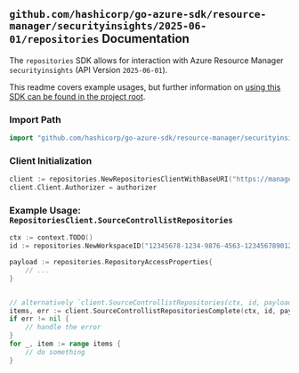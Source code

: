 
## `github.com/hashicorp/go-azure-sdk/resource-manager/securityinsights/2025-06-01/repositories` Documentation

The `repositories` SDK allows for interaction with Azure Resource Manager `securityinsights` (API Version `2025-06-01`).

This readme covers example usages, but further information on [using this SDK can be found in the project root](https://github.com/hashicorp/go-azure-sdk/tree/main/docs).

### Import Path

```go
import "github.com/hashicorp/go-azure-sdk/resource-manager/securityinsights/2025-06-01/repositories"
```


### Client Initialization

```go
client := repositories.NewRepositoriesClientWithBaseURI("https://management.azure.com")
client.Client.Authorizer = authorizer
```


### Example Usage: `RepositoriesClient.SourceControllistRepositories`

```go
ctx := context.TODO()
id := repositories.NewWorkspaceID("12345678-1234-9876-4563-123456789012", "example-resource-group", "workspaceName")

payload := repositories.RepositoryAccessProperties{
	// ...
}


// alternatively `client.SourceControllistRepositories(ctx, id, payload)` can be used to do batched pagination
items, err := client.SourceControllistRepositoriesComplete(ctx, id, payload)
if err != nil {
	// handle the error
}
for _, item := range items {
	// do something
}
```
